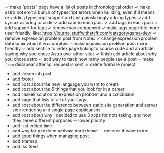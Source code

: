 ✓ make "posts" page have a list of posts in chronological order
✓ make astro not emit a bunch of typescript errors when building, even if it means re-adding typescript support and just painstakingly adding types
✓ add syntax coloring to code
✓ add date to each post
✓ add tags to each post
✓ add support for tags
✓ remove nav component
✓ make tags page title more user friendly, like: https://journal.stuffwithstuff.com/category/game-dev/
✓ remove expression problem post from Notes
✓ change expression problem date to be when it was created
✓ make expression problem post more friendly
✓ add section to index page linking to source code and an article saying why you chose Astro over other sites
✓ finish add article about why you chose astro
✓ add way to track how many people see a post
✓ make `from` dissapear after api request is sent
✓ delete firebase project
* add dream job post
* add footer
* add post about the new language you want to create
* add post about the 5 things that you look for in a career
* add haskell solution to expression problem and a conclusion
* add page that lists of all of your tags
* add post about the difference between static site generation and server side rendering and single page applications
* add post about why i decided to use 3 apps for note taking, and how they serve different purposes
-- lower priority
* add last edited time
* add way for people to activate dark theme
-- not sure if want to do:
* add good things when managing post
* add sitemap
* add rss feed
